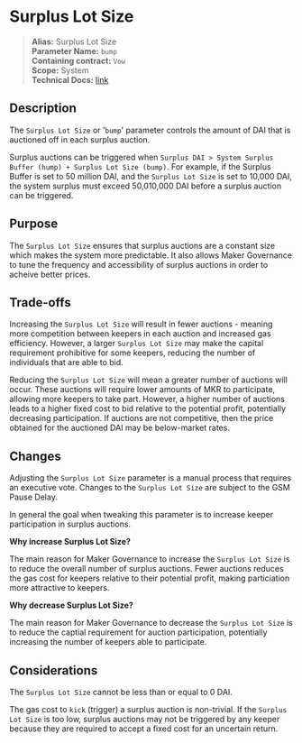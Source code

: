 # Surplus Lot Size

>**Alias:** Surplus Lot Size  
>**Parameter Name:** `bump`  
>**Containing contract:** `Vow`  
>**Scope:** System  
>**Technical Docs:** [link](https://docs.makerdao.com/smart-contract-modules/system-stabilizer-module/vow-detailed-documentation)  

## Description
The `Surplus Lot Size` or '`bump`' parameter controls the amount of DAI that is auctioned off in each surplus auction.

Surplus auctions can be triggered when `Surplus DAI > System Surplus Buffer (hump) + Surplus Lot Size (bump)`. For example, if the Surplus Buffer is set to 50 million DAI, and the `Surplus Lot Size` is set to 10,000 DAI, the system surplus must exceed 50,010,000 DAI before a surplus auction can be triggered.

## Purpose

The `Surplus Lot Size` ensures that surplus auctions are a constant size which makes the system more predictable. It also allows Maker Governance to tune the frequency and accessibility of surplus auctions in order to acheive better prices.

## Trade-offs

Increasing the `Surplus Lot Size` will result in fewer auctions - meaning more competition between keepers in each auction and increased gas efficiency. However, a larger `Surplus Lot Size` may make the capital requirement prohibitive for some keepers, reducing the number of individuals that are able to bid.

Reducing the `Surplus Lot Size` will mean a greater number of auctions will occur. These auctions will require lower amounts of MKR to participate, allowing more keepers to take part. However, a higher number of auctions leads to a higher fixed cost to bid relative to the potential profit, potentially decreasing participation. If auctions are not competitive, then the price obtained for the auctioned DAI may be below-market rates.

## Changes
Adjusting the `Surplus Lot Size` parameter is a manual process that requires an executive vote. Changes to the `Surplus Lot Size` are subject to the GSM Pause Delay.

In general the goal when tweaking this parameter is to increase keeper participation in surplus auctions.

**Why increase Surplus Lot Size?**

The main reason for Maker Governance to increase the `Surplus Lot Size` is to reduce the overall number of surplus auctions. Fewer auctions reduces the gas cost for keepers relative to their potential profit, making particiation more attractive to keepers.

**Why decrease Surplus Lot Size?**

The main reason for Maker Governance to decrease the `Surplus Lot Size` is to reduce the captial requirement for auction participation, potentially increasing the number of keepers able to participate.
 
 ## Considerations
 
The `Surplus Lot Size` cannot be less than or equal to 0 DAI.

The gas cost to `kick` (trigger) a surplus auction is non-trivial. If the `Surplus Lot Size` is too low, surplus auctions may not be triggered by any keeper because they are required to accept a fixed cost for an uncertain return.
